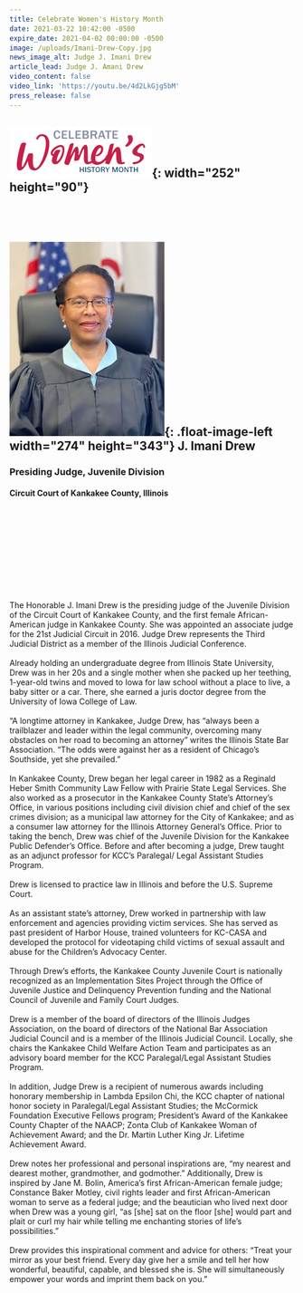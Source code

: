 ```yaml
---
title: Celebrate Women's History Month
date: 2021-03-22 10:42:00 -0500
expire_date: 2021-04-02 00:00:00 -0500
image: /uploads/Imani-Drew-Copy.jpg
news_image_alt: Judge J. Imani Drew
article_lead: Judge J. Amani Drew
video_content: false
video_link: 'https://youtu.be/4d2LkGjg5bM'
press_release: false
---
```

## ![](/uploads/celebrate-womens-history-month-heading.jpg){: width="252" height="90"}

## &nbsp;

## ![](/uploads/Imani-Drew-Copy.jpg){: .float-image-left width="274" height="343"}&nbsp;J. Imani Drew&nbsp;

### Presiding Judge, Juvenile Division&nbsp;

#### Circuit Court of Kankakee County, Illinois

## &nbsp;

## &nbsp;

## &nbsp;

The Honorable J. Imani Drew is the presiding judge of the Juvenile Division of the Circuit Court of Kankakee County, and the first female African-American judge in Kankakee County. She was appointed an associate judge for the 21st Judicial Circuit in 2016. Judge Drew represents the Third Judicial District as a member of the Illinois Judicial Conference.&nbsp;<br><br>Already holding an undergraduate degree from Illinois State University, Drew was in her 20s and a single mother when she packed up her teething, 1-year-old twins and moved to Iowa for law school without a place to live, a baby sitter or a car. There, she earned a juris doctor degree from the University of Iowa College of Law.&nbsp;<br><br>“A longtime attorney in Kankakee, Judge Drew, has “always been a trailblazer and leader within the legal community, overcoming many obstacles on her road to becoming an attorney” writes the Illinois State Bar Association. “The odds were against her as a resident of Chicago’s Southside, yet she prevailed.”&nbsp;<br><br>In Kankakee County, Drew began her legal career in 1982 as a Reginald Heber Smith Community Law Fellow with Prairie State Legal Services. She also worked as a prosecutor in the Kankakee County State’s Attorney’s Office, in various positions including civil division chief and chief of the sex crimes division; as a municipal law attorney for the City of Kankakee; and as a consumer law attorney for the Illinois Attorney General’s Office. Prior to taking the bench, Drew was chief of the Juvenile Division for the Kankakee Public Defender’s Office. Before and after becoming a judge, Drew taught as an adjunct professor for KCC’s Paralegal/ Legal Assistant Studies Program.&nbsp;<br><br>Drew is licensed to practice law in Illinois and before the U.S. Supreme Court.&nbsp;<br><br>As an assistant state’s attorney, Drew worked in partnership with law enforcement and agencies providing victim services. She has served as past president of Harbor House, trained volunteers for KC-CASA and developed the protocol for videotaping child victims of sexual assault and abuse for the Children’s Advocacy Center.&nbsp;<br><br>Through Drew’s efforts, the Kankakee County Juvenile Court is nationally recognized as an Implementation Sites Project through the Office of Juvenile Justice and Delinquency Prevention funding and the National Council of Juvenile and Family Court Judges.&nbsp;<br><br>Drew is a member of the board of directors of the Illinois Judges Association, on the board of directors of the National Bar Association Judicial Council and is a member of the Illinois Judicial Council. Locally, she chairs the Kankakee Child Welfare Action Team and participates as an advisory board member for the KCC Paralegal/Legal Assistant Studies Program.&nbsp;<br><br>In addition, Judge Drew is a recipient of numerous awards including honorary membership in Lambda Epsilon Chi, the KCC chapter of national honor society in Paralegal/Legal Assistant Studies; the McCormick Foundation Executive Fellows program; President’s Award of the Kankakee County Chapter of the NAACP; Zonta Club of Kankakee Woman of Achievement Award; and the Dr. Martin Luther King Jr. Lifetime Achievement Award.&nbsp;<br><br>Drew notes her professional and personal inspirations are, “my nearest and dearest mother, grandmother, and godmother.” Additionally, Drew is inspired by Jane M. Bolin, America’s first African-American female judge; Constance Baker Motley, civil rights leader and first African-American woman to serve as a federal judge; and the beautician who lived next door when Drew was a young girl, “as \[she\] sat on the floor \[she\] would part and plait or curl my hair while telling me enchanting stories of life’s possibilities.”&nbsp;<br><br>Drew provides this inspirational comment and advice for others: “Treat your mirror as your best friend. Every day give her a smile and tell her how wonderful, beautiful, capable, and blessed she is. She will simultaneously empower your words and imprint them back on you.”

## &nbsp;
